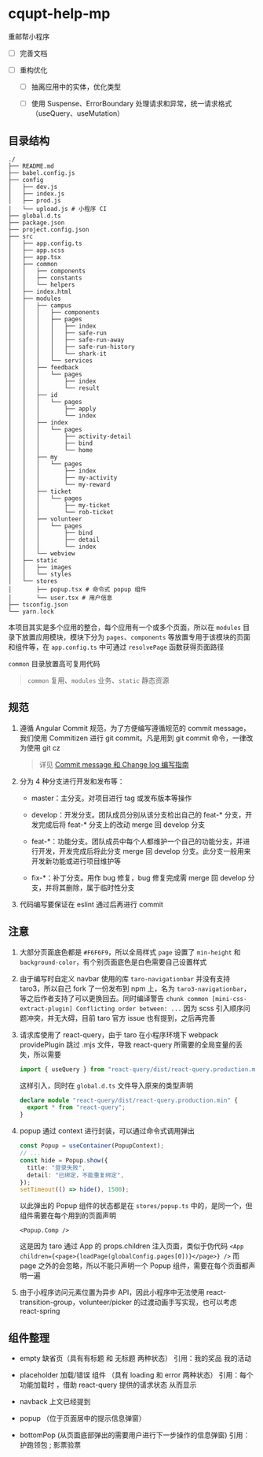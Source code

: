 # cqupt-help-mp

重邮帮小程序

* [ ] 完善文档

- [ ] 重构优化

  - [ ] 抽离应用中的实体，优化类型

  - [ ] 使用 Suspense、ErrorBoundary 处理请求和异常，统一请求格式（useQuery、useMutation）

## 目录结构

```shell
./
├── README.md
├── babel.config.js
├── config
│   ├── dev.js
│   ├── index.js
│   ├── prod.js
│   └── upload.js # 小程序 CI
├── global.d.ts
├── package.json
├── project.config.json
├── src
│   ├── app.config.ts
│   ├── app.scss
│   ├── app.tsx
│   ├── common
│   │   ├── components
│   │   ├── constants
│   │   └── helpers
│   ├── index.html
│   ├── modules
│   │   ├── campus
│   │   │   ├── components
│   │   │   ├── pages
│   │   │   │   ├── index
│   │   │   │   ├── safe-run
│   │   │   │   ├── safe-run-away
│   │   │   │   ├── safe-run-history
│   │   │   │   └── shark-it
│   │   │   └── services
│   │   ├── feedback
│   │   │   └── pages
│   │   │       ├── index
│   │   │       └── result
│   │   ├── id
│   │   │   └── pages
│   │   │       ├── apply
│   │   │       └── index
│   │   ├── index
│   │   │   └── pages
│   │   │       ├── activity-detail
│   │   │       ├── bind
│   │   │       └── home
│   │   ├── my
│   │   │   └── pages
│   │   │       ├── index
│   │   │       ├── my-activity
│   │   │       └── my-reward
│   │   ├── ticket
│   │   │   └── pages
│   │   │       ├── my-ticket
│   │   │       └── rob-ticket
│   │   ├── volunteer
│   │   │   └── pages
│   │   │       ├── bind
│   │   │       ├── detail
│   │   │       └── index
│   │   └── webview
│   ├── static
│   │   ├── images
│   │   └── styles
│   └── stores
│       ├── popup.tsx # 命令式 popup 组件
│       └── user.tsx # 用户信息
├── tsconfig.json
└── yarn.lock
```

本项目其实是多个应用的整合，每个应用有一个或多个页面，所以在 `modules` 目录下放置应用模块，模块下分为 `pages`、`components` 等放置专用于该模块的页面和组件等，在 `app.config.ts` 中可通过 `resolvePage` 函数获得页面路径

`common` 目录放置高可复用代码

> `common` 复用、`modules` 业务、`static` 静态资源

## 规范

1. 遵循 Angular Commit 规范，为了方便编写遵循规范的 commit message，我们使用 Commitizen 进行 git commit。凡是用到 git commit 命令，一律改为使用 git cz

   > 详见 [Commit message 和 Change log 编写指南](https://www.ruanyifeng.com/blog/2016/01/commit_message_change_log.html)

2. 分为 4 种分支进行开发和发布等：

   - master：主分支。对项目进行 tag 或发布版本等操作

   - develop：开发分支。团队成员分别从该分支检出自己的 feat-\* 分支，开发完成后将 feat-\* 分支上的改动 merge 回 develop 分支

   - feat-\*：功能分支。团队成员中每个人都维护一个自己的功能分支，并进行开发，开发完成后将此分支 merge 回 develop 分支。此分支一般用来开发新功能或进行项目维护等

   - fix-\*：补丁分支。用作 bug 修复，bug 修复完成需 merge 回 develop 分支，并将其删除，属于临时性分支

3. 代码编写要保证在 eslint 通过后再进行 commit

## 注意

1. 大部分页面底色都是 `#F6F6F9`，所以全局样式 `page` 设置了 `min-height` 和 `background-color`，有个别页面底色是白色需要自己设置样式

2. 由于编写时自定义 navbar 使用的库 `taro-navigationbar` 并没有支持 taro3，所以自己 fork 了一份发布到 npm 上，名为 `taro3-navigationbar`，等之后作者支持了可以更换回去。同时编译警告 `chunk common [mini-css-extract-plugin] Conflicting order between: ...` 因为 scss 引入顺序问题冲突，并无大碍，目前 taro 官方 issue 也有提到，之后再完善

3. 请求库使用了 react-query，由于 taro 在小程序环境下 webpack providePlugin 跳过 .mjs 文件，导致 react-query 所需要的全局变量的丢失，所以需要

   ```ts
   import { useQuery } from "react-query/dist/react-query.production.min";
   ```

   这样引入，同时在 `global.d.ts` 文件导入原来的类型声明

   ```ts
   declare module "react-query/dist/react-query.production.min" {
     export * from "react-query";
   }
   ```

4. popup 通过 context 进行封装，可以通过命令式调用弹出

   ```ts
   const Popup = useContainer(PopupContext);
   // ...
   const hide = Popup.show({
     title: "登录失败",
     detail: "已绑定，不能重复绑定",
   });
   setTimeout(() => hide(), 1500);
   ```

   以此弹出的 Popup 组件的状态都是在 `stores/popup.ts` 中的，是同一个，但组件需要在每个用到的页面声明

   ```tsx
   <Popup.Comp />
   ```

   这是因为 taro 通过 App 的 props.children 注入页面，类似于伪代码 `<App children={<page>{loadPage(globalConfig.pages[0])}</page>} />` 而 page 之外的会忽略，所以不能只声明一个 Popup 组件，需要在每个页面都声明一遍

5. 由于小程序访问元素位置为异步 API，因此小程序中无法使用 react-transition-group，volunteer/picker 的过渡动画手写实现，也可以考虑 react-spring

## 组件整理

- empty 缺省页（具有有标题 和 无标题 两种状态）
  引用：我的奖品 我的活动

- placeholder 加载/错误 组件 （具有 loading 和 error 两种状态）
  引用：每个功能加载时 ，借助 react-query 提供的请求状态 从而显示

- navback 上文已经提到

- popup （位于页面居中的提示信息弹窗）

- bottomPop (从页面底部弹出的需要用户进行下一步操作的信息弹窗)
  引用：护跑领包 ; 影票验票
